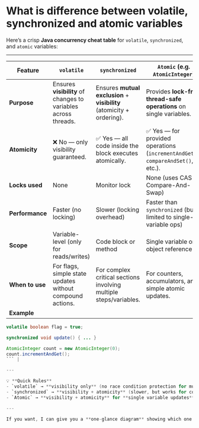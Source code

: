 # What is difference between volatile, synchronized and atomic variables

Here’s a crisp **Java concurrency cheat table** for `volatile`, `synchronized`, and `atomic` variables:

---

| Feature         | `volatile`                                                     | `synchronized`                                                        | `Atomic` (e.g. `AtomicInteger`)                                                 |
| --------------- | -------------------------------------------------------------- | --------------------------------------------------------------------- | ------------------------------------------------------------------------------- |
| **Purpose**     | Ensures **visibility** of changes to variables across threads. | Ensures **mutual exclusion** + **visibility** (atomicity + ordering). | Provides **lock-free thread-safe operations** on single variables.              |
| **Atomicity**   | ❌ No — only visibility guaranteed.                             | ✅ Yes — all code inside the block executes atomically.                | ✅ Yes — for provided operations (`incrementAndGet()`, `compareAndSet()`, etc.). |
| **Locks used**  | None                                                           | Monitor lock                                                          | None (uses CAS – Compare-And-Swap)                                              |
| **Performance** | Faster (no locking)                                            | Slower (locking overhead)                                             | Faster than `synchronized` (but limited to single-variable ops)                 |
| **Scope**       | Variable-level (only for reads/writes)                         | Code block or method                                                  | Single variable or object reference                                             |
| **When to use** | For flags, simple state updates without compound actions.      | For complex critical sections involving multiple steps/variables.     | For counters, accumulators, and simple atomic updates.                          |
| **Example**     |                                                                |                                                                       |                                                                                 |

```java
volatile boolean flag = true;
```

```java
synchronized void update() { ... }
```

````java
AtomicInteger count = new AtomicInteger(0);
count.incrementAndGet();
``` |

---

💡 **Quick Rules**  
- `volatile` → **visibility only** (no race condition protection for multiple-step operations).  
- `synchronized` → **visibility + atomicity** (slower, but works for complex operations).  
- `Atomic` → **visibility + atomicity** for **single variable updates** without locks (uses CPU instructions).  

---

If you want, I can give you a **one-glance diagram** showing which one to pick in which scenario — perfect for interviews.
````

